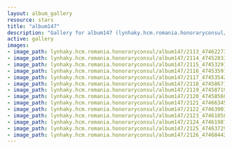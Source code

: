 ```yaml
---
layout: album_gallery
resource: stars
title: "album147"
description: "Gallery for album147 (lynhaky.hcm.romania.honoraryconsul/album147)"
active: gallery
images:
- image_path: lynhaky.hcm.romania.honoraryconsul/album147/2113_474622731_1151848789632413_5174246745026242865_n.jpg
- image_path: lynhaky.hcm.romania.honoraryconsul/album147/2114_474528333_1151848779632414_440939992273422053_n.jpg
- image_path: lynhaky.hcm.romania.honoraryconsul/album147/2115_474532913_1151848786299080_4806901917106596577_n.jpg
- image_path: lynhaky.hcm.romania.honoraryconsul/album147/2116_474535971_1151848666299092_8911276929234494626_n.jpg
- image_path: lynhaky.hcm.romania.honoraryconsul/album147/2117_474535429_1151848769632415_7203543261539045569_n.jpg
- image_path: lynhaky.hcm.romania.honoraryconsul/album147/2118_474586716_1151848646299094_6208408405737228581_n.jpg
- image_path: lynhaky.hcm.romania.honoraryconsul/album147/2119_474587191_1151848699632422_653982618574997545_n.jpg
- image_path: lynhaky.hcm.romania.honoraryconsul/album147/2120_474585601_1151848659632426_4490256665291068361_n.jpg
- image_path: lynhaky.hcm.romania.honoraryconsul/album147/2121_474663454_1151848672965758_932760982057517844_n.jpg
- image_path: lynhaky.hcm.romania.honoraryconsul/album147/2122_474639010_1151848649632427_3149132517776333246_n.jpg
- image_path: lynhaky.hcm.romania.honoraryconsul/album147/2123_474618582_1151848679632424_627290985346288556_n.jpg
- image_path: lynhaky.hcm.romania.honoraryconsul/album147/2124_474619879_1151848689632423_4481530503086105468_n.jpg
- image_path: lynhaky.hcm.romania.honoraryconsul/album147/2125_474637295_1151848656299093_700110619594301187_n.jpg
- image_path: lynhaky.hcm.romania.honoraryconsul/album147/2126_474604426_1151847402965885_7630872037156787009_n.jpg
---
```

